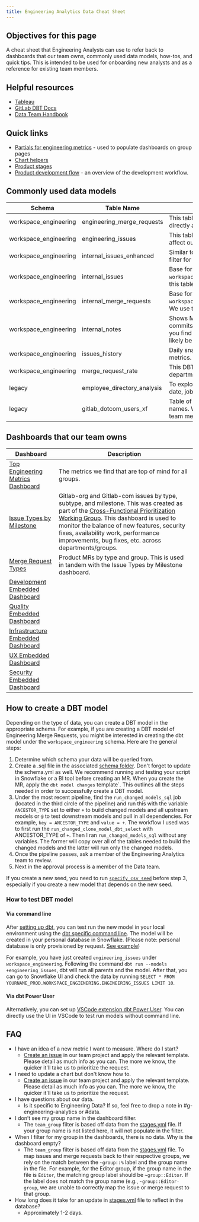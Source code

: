 ```yaml
---
title: Engineering Analytics Data Cheat Sheet
---
```


## Objectives for this page

A cheat sheet that Engineering Analysts can use to refer back to dashboards that our team owns, commonly used data models, how-tos, and quick tips. This is intended to be used for onboarding new analysts and as a reference for existing team members.

## Helpful resources

* [Tableau](/handbook/business-technology/data-team/platform/tableau/#tableau-project-architecture)
* [GitLab DBT Docs](https://gitlab-data.gitlab.io/analytics/#!/overview)
* [Data Team Handbook](https://about.gitlab.com/handbook/business-ops/data-team/)

## Quick links

* [Partials for engineering metrics](https://gitlab.com/gitlab-com/www-gitlab-com/-/tree/master/sites/handbook/source/handbook/engineering/metrics/partials) - used to populate dashboards on group pages
* [Chart helpers](https://gitlab.com/gitlab-com/www-gitlab-com/-/blob/master/helpers/quality_charts_helpers.rb)
* [Product stages](https://gitlab.com/gitlab-com/www-gitlab-com/-/blob/master/data/stages.yml)
* [Product development flow](/handbook/product-development-flow/) - an overview of the development workflow.

## Commonly used data models

| Schema                | Table Name                     | Description |
| --------------        | -----------                    | ----------- |
| workspace_engineering | engineering_merge_requests     | This table is fitered down to all merge requests that directly affect our product.          |
| workspace_engineering | engineering_issues             | This table is fitered down to all issues that directly affect our product.         |
| workspace_engineering | internal_issues_enhanced       | Similar to `engineering_issues`, except it does not filter for only part of product issues |
| workspace_engineering | internal_issues                | Base for `workspace_engineering.engineering_issues`. We use this table to build other issue DBT models.|
| workspace_engineering | internal_merge_requests        | Base for `workspace_engineering.engineering_merge_requests`. We use this table to build other issue DBT models.|
| workspace_engineering | internal_notes                 | Shows MR/issue history including comments, commits, merges, assignments, etc. Most of what you find in the history section of an MR or issue will likely be captured in this table.         |
| workspace_engineering | issues_history                 | Daily snapshot of issue. We use this for past due metrics. |
| workspace_engineering | merge_request_rate             | This DBT model filters for MR rate by group and department. |
| legacy                | employee_directory_analysis    | To explore employee job data such as titles, start date, job title specialities, department, etc. |
| legacy                | gitlab_dotcom_users_xf         | Table of all GitLab users including data such as user names. We use the email field in this table to map team members back to GitLab data. |

## Dashboards that our team owns

| Dashboard      | Description |
| -------------- | ----------- |
| [Top Engineering Metrics Dashboard](https://app.periscopedata.com/app/gitlab/1000952/Top-Engineering-Metrics-Dashboard)      |The metrics we find that are top of mind for all groups.|
| [Issue Types by Milestone](https://app.periscopedata.com/app/gitlab/1042933/Issue-Types-by-Milestone) |  Gitlab-org and Gitlab-com issues by type, subtype, and milestone. This was created as part of the [Cross-Functional Prioritization Working Group](/handbook/product/cross-functional-prioritization/). This dashboard is used to monitor the balance of new features, security fixes, availability work, performance improvements, bug fixes, etc. across departments/groups.|
| [Merge Request Types](https://app.periscopedata.com/app/gitlab/976817/Merge-Request-Types) |  Product MRs by type and group. This is used in tandem with the Issue Types by Milestone dashboard. |
| [Development Embedded Dashboard](https://app.periscopedata.com/app/gitlab/681347/Development-Embedded-Dashboard) | |
| [Quality Embedded Dashboard](https://app.periscopedata.com/app/gitlab/736012/Quality-Embedded-Dashboard) | |
| [Infrastructure Embedded Dashboard](https://app.periscopedata.com/app/gitlab/798401/Infrastructure-Embedded-Dashboard) | |
| [UX Embedded Dashboard](https://app.periscopedata.com/app/gitlab/736036/UX-Embedded-Dashboard) | |
| [Security Embedded Dashboard](https://app.periscopedata.com/app/gitlab/758795/AppSec---Application-and-Container-Vulnerability-Dashboard) | |

## How to create a DBT model

Depending on the type of data, you can create a DBT model in the appropriate schema. For example, if you are creating a DBT model of Engineering Merge Requests, you might be interested in creating the dbt model under the `workspace_engineering` schema. Here are the general steps:

1. Determine which schema your data will be queried from.
2. Create a .sql file in the associated [schema folder](https://gitlab.com/gitlab-data/analytics/-/tree/master/transform/snowflake-dbt/models). Don't forget to update the schema.yml as well. We recommend running and testing your script in Snowflake or a BI tool before creating an MR. When you create the MR, apply the `dbt model changes` template`. This outlines all the steps needed in order to successfully create a DBT model.
3. Under the most recent pipeline, find the `run_changed_models_sql` job (located in the third circle of the pipeline) and run this with the variable `ANCESTOR_TYPE` set to either `+` to build changed models and all upstream models or `@` to test downstream models and pull in all dependencies. For example, `key = ANCESTOR_TYPE` and `value = +`. The workflow I used was to first run the `run_changed_clone_model_dbt_select` with ANCESTOR_TYPE of `+`. Then I ran `run_changed_models_sql` without any variables. The former will copy over all of the tables needed to build the changed models and the latter will run only the changed models.
4. Once the pipeline passes, ask a member of the Engineering Analytics team to review.
5. Next in the approval process is a member of the Data team.

If you create a new seed, you need to run [`specify_csv_seed`](/handbook/business-technology/data-team/platform/ci-jobs/#specify_csv_seed) before step 3, especially if you create a new model that depends on the new seed.

### How to test DBT model

#### Via command line

After [setting up dbt](/handbook/business-technology/data-team/platform/dbt-guide/#running-dbt), you can test run the new model in your local environment using the [dbt specific command line](/handbook/business-technology/data-team/platform/dbt-guide/#command-line-cheat-sheet). The model will be created in your personal database in Snowflake. (Please note: personal database is only provisioned by request. [See example](https://gitlab.com/gitlab-com/team-member-epics/access-requests/-/issues/17451#note_1342680429))

For example, you have just created `engineering_issues` under `workspace_engineering`. Following the command `dbt run --models +engineering_issues`, dbt will run all parents and the model. After that, you can go to Snowflake UI and check the data by running `SELECT * FROM YOURNAME_PROD.WORKSPACE_ENGIENERING.ENGINEERING_ISSUES LIMIT 10`.

#### Via dbt Power User

Alternatively, you can set up [VSCode extension dbt Power User](/handbook/business-technology/data-team/platform/dbt-guide/#vscode-extension-dbt-power-user). You can directly use the UI in VSCode to test run models without command line.

## FAQ

* I have an idea of a new metric I want to measure. Where do I start?
   - [Create an issue](https://gitlab.com/gitlab-org/quality/engineering-analytics/team-tasks/-/issues/new) in our team project and apply the relevant template. Please detail as much info as you can. The more we know, the quicker it'll take us to prioritize the request.
* I need to update a chart but don't know how to.
   - [Create an issue](https://gitlab.com/gitlab-org/quality/engineering-analytics/team-tasks/-/issues/new) in our team project and apply the relevant template. Please detail as much info as you can. The more we know, the quicker it'll take us to prioritize the request.
* I have questions about our data.
   - Is it specific to Engineering Data? If so, feel free to drop a note in #g-engineering-analytics or #data.
* I don’t see my group name in the dashboard filter.
   - The `team_group` filter is based off data from the [stages.yml](https://gitlab.com/gitlab-com/www-gitlab-com/-/blob/master/data/stages.yml) file. If your group name is not listed here, it will not populate in the filter.
* When I filter for my group in the dashboards, there is no data. Why is the dashboard empty?
   - The `team_group` filter is based off data from the [stages.yml](https://gitlab.com/gitlab-com/www-gitlab-com/-/blob/master/data/stages.yml) file. To map issues and merge requests back to their respective groups, we rely on the match between the `~group::%` label and the group name in the file. For example, for the Editor group, if the group name in the file is `Editor`, the matching group label should be `~group::Editor`. If the label does not match the group name (e.g., `~group::Editor-group`, we are unable to correctly map the issue or merge request to that group.
* How long does it take for an update in [stages.yml](https://gitlab.com/gitlab-com/www-gitlab-com/-/blob/master/data/stages.yml) file to reflect in the database?
   - Approximately 1-2 days.
